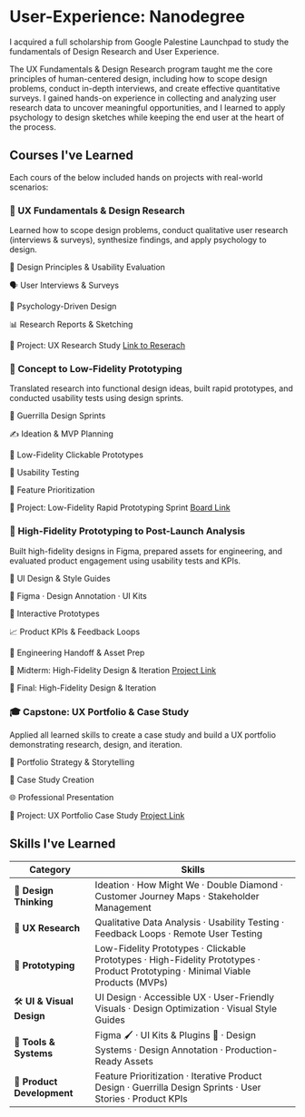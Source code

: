 # User-Experience: Nanodegree
I acquired a full scholarship from Google Palestine Launchpad to study the fundamentals of Design Research and User Experience.

The UX Fundamentals & Design Research program taught me the core principles of human-centered design, including how to scope design problems, conduct in-depth interviews, and create effective quantitative surveys. I gained hands-on experience in collecting and analyzing user research data to uncover meaningful opportunities, and I learned to apply psychology to design sketches while keeping the end user at the heart of the process.

## Courses I've Learned
Each cours of the below included hands on projects with real-world scenarios:

### 🧠 UX Fundamentals & Design Research
Learned how to scope design problems, conduct qualitative user research (interviews & surveys), synthesize findings, and apply psychology to design.

  🧩 Design Principles & Usability Evaluation

  🗣️ User Interviews & Surveys

  🧠 Psychology-Driven Design

  📊 Research Reports & Sketching

  📂 Project: UX Research Study [Link to Reserach](https://github.com/sondosaabed/Arabic-Handwritten-Recognition-Data-Analysis)
    
### 🔧 Concept to Low-Fidelity Prototyping
Translated research into functional design ideas, built rapid prototypes, and conducted usability tests using design sprints.

  🚀 Guerrilla Design Sprints

  ✍️ Ideation & MVP Planning

  🧱 Low-Fidelity Clickable Prototypes

  🧪 Usability Testing

  🎯 Feature Prioritization

  📂 Project: Low-Fidelity Rapid Prototyping Sprint [Board Link](https://miro.com/app/board/uXjVIxaFjdI=/?share_link_id=97222518590)
  
### 🎨 High-Fidelity Prototyping to Post-Launch Analysis
Built high-fidelity designs in Figma, prepared assets for engineering, and evaluated product engagement using usability tests and KPIs.

  🎨 UI Design & Style Guides

  🧰 Figma · Design Annotation · UI Kits

  🔁 Interactive Prototypes

  📈 Product KPIs & Feedback Loops

  🤝 Engineering Handoff & Asset Prep

  📂 Midterm: High-Fidelity Design & Iteration [Project Link](https://github.com/sondosaabed/KhattTech-high-fedality-Midterm)
  
  📂 Final: High-Fidelity Design & Iteration
  
### 🎓 Capstone: UX Portfolio & Case Study
Applied all learned skills to create a case study and build a UX portfolio demonstrating research, design, and iteration.

  📘 Portfolio Strategy & Storytelling

  🧩 Case Study Creation

  🌐 Professional Presentation

  📂 Project: UX Portfolio Case Study [Project Link](https://github.com/sondosaabed/Capstone-UX-Portfolio-Case-Study)

## Skills I've Learned

| Category                   | Skills                                                                                                                           |
| -------------------------- | -------------------------------------------------------------------------------------------------------------------------------- |
| 🎨 **Design Thinking**     | Ideation · How Might We · Double Diamond · Customer Journey Maps · Stakeholder Management                                        |
| 🧪 **UX Research**         | Qualitative Data Analysis · Usability Testing · Feedback Loops · Remote User Testing                                             |
| 📐 **Prototyping**         | Low-Fidelity Prototypes · Clickable Prototypes · High-Fidelity Prototypes · Product Prototyping · Minimal Viable Products (MVPs) |
| 🛠️ **UI & Visual Design** | UI Design · Accessible UX · User-Friendly Visuals · Design Optimization · Visual Style Guides                                    |
| 🧰 **Tools & Systems**     | Figma 🖌️ · UI Kits & Plugins 🔌 · Design Systems · Design Annotation · Production-Ready Assets                                  |
| 🚀 **Product Development** | Feature Prioritization · Iterative Product Design · Guerrilla Design Sprints · User Stories · Product KPIs                       |
